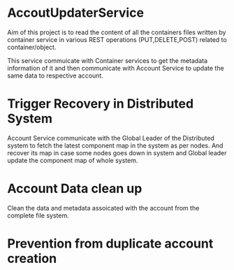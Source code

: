 # AccoutUpdaterService

Aim of this project is to read the content of all the containers files written by container
service in various REST operations (PUT,DELETE,POST) related to container/object.

This service commuicate with Container services to get the metadata information of it and then
communicate with Account Service to update the same data to respective account.

Trigger Recovery in Distributed System
=======================================

Account Service communicate with the Global Leader of the Distributed system to fetch the latest
component map in the system as per nodes. And recover its map in case some nodes goes down in system
and Global leader update the component map of whole system.


Account Data clean up
======================

Clean the data and metadata assoicated with the account from the complete file system.


Prevention from duplicate account creation
==========================================
